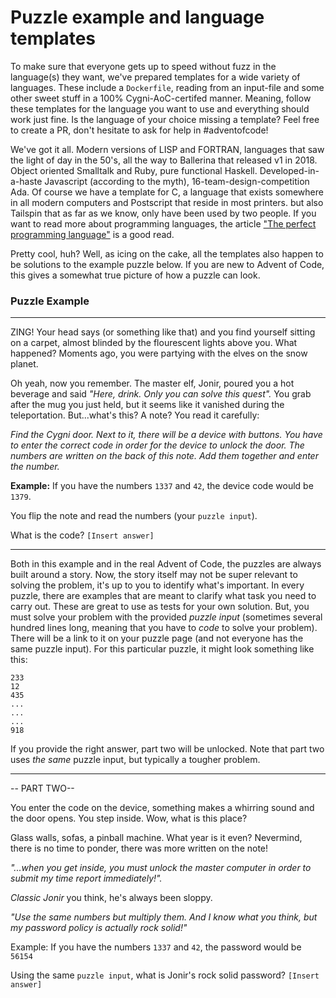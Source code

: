 # Puzzle example and language templates

To make sure that everyone gets up to speed without fuzz in the language(s) they want, we've prepared templates for a wide variety of languages. These include a `Dockerfile`, reading from an input-file and some other sweet stuff in a 100% Cygni-AoC-certifed manner. Meaning, follow these templates for the language you want to use and everything should work just fine. Is the language of your choice missing a template? Feel free to create a PR, don't hesitate to ask for help in #adventofcode!

We've got it all. Modern versions of LISP and FORTRAN, languages that saw the light of day in the 50's, all the way to Ballerina that released v1 in 2018. Object oriented Smalltalk and Ruby, pure functional Haskell. Developed-in-a-haste Javascript (according to the myth), 16-team-design-competition Ada. Of course we have a template for C, a language that exists somewhere in all modern computers and Postscript that reside in most printers. but also Tailspin that as far as we know, only have been used by two people. If you want to read more about programming languages, the article ["The perfect programming language"](https://cygni.se/the-perfect-programming-language/) is a good read.

Pretty cool, huh? Well, as icing on the cake, all the templates also happen to be solutions to the example puzzle below. If you are new to Advent of Code, this gives a somewhat true picture of how a puzzle can look.

### Puzzle Example

---
ZING! Your head says (or something like that) and you find yourself sitting on a carpet, almost blinded by the flourescent lights above you. What happened? Moments ago, you were partying with the elves on the snow planet. 

Oh yeah, now you remember. The master elf, Jonir, poured you a hot beverage and said _"Here, drink. Only you can solve this quest"._ You grab after the mug you just held, but it seems like it vanished during the teleportation. But...what's this? A note? You read it carefully:

_Find the Cygni door. Next to it, there will be a device with buttons. You have to enter the correct code in order for the device to unlock the door. The numbers are written on the back of this note. Add them together and enter the number._

**Example:** If you have the numbers `1337` and `42`, the device code would be `1379`.

You flip the note and read the numbers (your `puzzle input`).

What is the code? `[Insert answer]`

---

Both in this example and in the real Advent of Code, the puzzles are always built around a story. Now, the story itself may not be super relevant to solving the problem, it's up to you to identify what's important. In every puzzle, there are examples that are meant to clarify what task you need to carry out. These are great to use as tests for your own solution. But, you must solve your problem with the provided _puzzle input_ (sometimes several hundred lines long, meaning that you have to _code_ to solve your problem). There will be a link to it on your puzzle page (and not everyone has the same puzzle input). For this particular puzzle, it might look something like this: 

```
233
12
435
...
...
...
918
```

If you provide the right answer, part two will be unlocked. Note that part two uses _the same_ puzzle input, but typically a tougher problem.

---

-- PART TWO--

You enter the code on the device, something makes a whirring sound and the door opens. You step inside. Wow, what is this place? 

Glass walls, sofas, a pinball machine. What year is it even? Nevermind, there is no time to ponder, there was more written on the note! 

_"...when you get inside, you must unlock the master computer in order to submit my time report immediately!"._ 

_Classic Jonir_ you think, he's always been sloppy. 

_"Use the same numbers but multiply them. And I know what you think, but my password policy is actually rock solid!"_

Example: If you have the numbers `1337` and `42`, the password would be `56154`

Using the same `puzzle input`, what is Jonir's rock solid password? `[Insert answer]`
